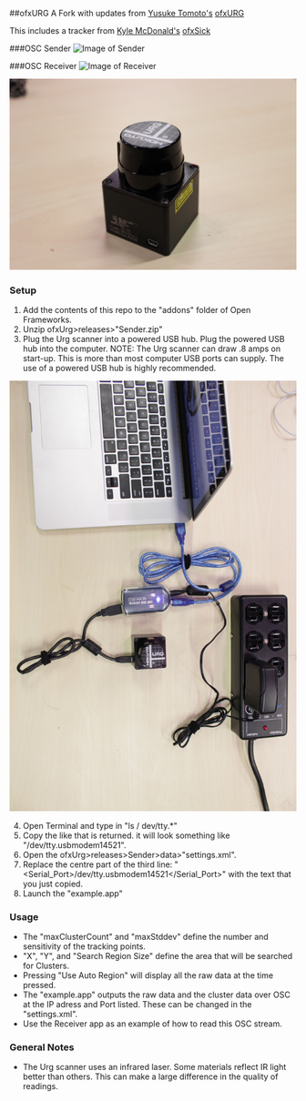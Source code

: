 ##ofxURG
A Fork with updates from [Yusuke Tomoto's](https://github.com/yusuketomoto) [ofxURG](https://github.com/yusuketomoto/ofxUrg)

This includes a tracker from [Kyle McDonald's](https://github.com/kylemcdonald) [ofxSick](https://github.com/ZigelbaumCoelho/ofxSick)

###OSC Sender
![Image of Sender](https://raw.githubusercontent.com/danthemellowman/ofxUrg/master/images/sender.png)


###OSC Receiver
![Image of Receiver](https://raw.githubusercontent.com/danthemellowman/ofxUrg/master/images/receiver.png)

![Image of device](https://raw.githubusercontent.com/danthemellowman/ofxUrg/master/images/device.JPG)
### Setup
1. Add the contents of this repo to the "addons" folder of Open Frameworks.
2. Unzip ofxUrg>releases>"Sender.zip"
3. Plug the Urg scanner into a powered USB hub. Plug the powered USB hub into the computer. NOTE: The Urg scanner can draw .8 amps on start-up. This is more than most computer USB ports can supply. The use of a powered USB hub is highly recommended.

![Image of device](https://raw.githubusercontent.com/danthemellowman/ofxUrg/master/images/physical_setup.JPG)

4. Open Terminal and type in "ls / dev/tty.*"
5. Copy the like that is returned. it will look something like "/dev/tty.usbmodem14521".
6. Open the ofxUrg>releases>Sender>data>"settings.xml".
7. Replace the centre part of the third line: "<Serial_Port>/dev/tty.usbmodem14521</Serial_Port>" with the text that you just copied.
8. Launch the "example.app"

### Usage
- The "maxClusterCount" and "maxStddev" define the number and sensitivity of the tracking points.
- "X", "Y", and "Search Region Size" define the area that will be searched for Clusters.
- Pressing "Use Auto Region" will display all the raw data at the time pressed.
- The "example.app" outputs the raw data and the cluster data over OSC at the IP adress and Port listed. These can be changed in the "settings.xml".
- Use the Receiver app as an example of how to read this OSC stream.


### General Notes
- The Urg scanner uses an infrared laser. Some materials reflect IR light better than others. This can make a large difference in the quality of readings.